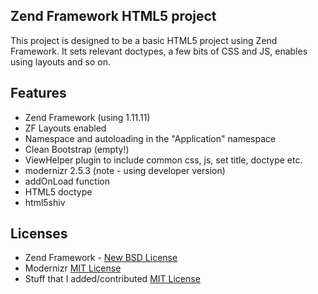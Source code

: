 ## Zend Framework HTML5 project

This project is designed to be a basic HTML5 project using Zend Framework. It sets relevant doctypes, a few bits of CSS and JS, enables using layouts and so on.

## Features

* Zend Framework (using 1.11.11)
* ZF Layouts enabled
* Namespace and autoloading in the "Application" namespace
* Clean Bootstrap (empty!)
* ViewHelper plugin to include common css, js, set title, doctype etc.
* modernizr 2.5.3 (note - using developer version)
* addOnLoad function
* HTML5 doctype
* html5shiv

## Licenses

* Zend Framework - [New BSD License](http://framework.zend.com/license)
* Modernizr [MIT License](http://www.modernizr.com/license/)
* Stuff that I added/contributed [MIT License](http://www.opensource.org/licenses/mit-license.php)

